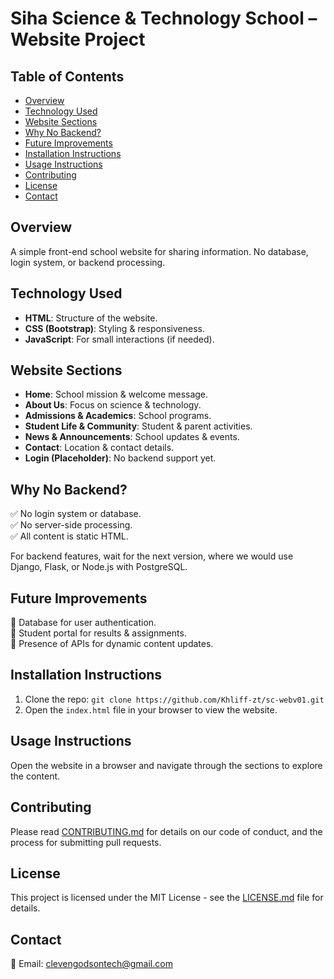 # Siha Science & Technology School – Website Project

## Table of Contents
- [Overview](#overview)
- [Technology Used](#technology-used)
- [Website Sections](#website-sections)
- [Why No Backend?](#why-no-backend)
- [Future Improvements](#future-improvements)
- [Installation Instructions](#installation-instructions)
- [Usage Instructions](#usage-instructions)
- [Contributing](#contributing)
- [License](#license)
- [Contact](#contact)

## Overview
A simple front-end school website for sharing information.
No database, login system, or backend processing.

## Technology Used
- **HTML**: Structure of the website.
- **CSS (Bootstrap)**: Styling & responsiveness.
- **JavaScript**: For small interactions (if needed).

## Website Sections
- **Home**: School mission & welcome message.
- **About Us**: Focus on science & technology.
- **Admissions & Academics**: School programs.
- **Student Life & Community**: Student & parent activities.
- **News & Announcements**: School updates & events.
- **Contact**: Location & contact details.
- **Login (Placeholder)**: No backend support yet.

## Why No Backend?
✅ No login system or database.  
✅ No server-side processing.  
✅ All content is static HTML.

For backend features, wait for the next version, where we would use Django, Flask, or Node.js with PostgreSQL.

## Future Improvements
🔹 Database for user authentication.  
🔹 Student portal for results & assignments.  
🔹 Presence of APIs for dynamic content updates.

## Installation Instructions
1. Clone the repo: `git clone https://github.com/Khliff-zt/sc-webv01.git`
2. Open the `index.html` file in your browser to view the website.

## Usage Instructions
Open the website in a browser and navigate through the sections to explore the content.

## Contributing
Please read [CONTRIBUTING.md](CONTRIBUTING.md) for details on our code of conduct, and the process for submitting pull requests.

## License
This project is licensed under the MIT License - see the [LICENSE.md](LICENSE.md) file for details.

## Contact
📧 Email: clevengodsontech@gmail.com
